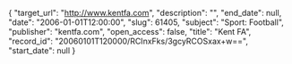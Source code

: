 {
  "target_url": "http://www.kentfa.com", 
  "description": "", 
  "end_date": null, 
  "date": "2006-01-01T12:00:00", 
  "slug": 61405, 
  "subject": "Sport: Football", 
  "publisher": "kentfa.com", 
  "open_access": false, 
  "title": "Kent FA", 
  "record_id": "20060101T120000/RCInxFks/3gcyRCOSxax+w==", 
  "start_date": null
}

